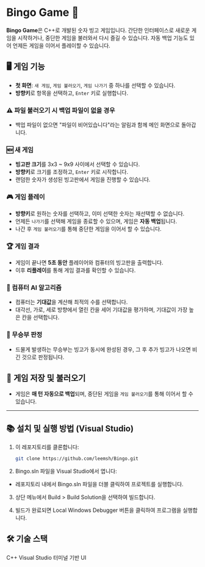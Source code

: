 # Bingo Game 🎉

**Bingo Game**은 C++로 개발된 숫자 빙고 게임입니다. 간단한 인터페이스로 새로운 게임을 시작하거나, 중단한 게임을 불러와서 다시 즐길 수 있습니다. 자동 백업 기능도 있어 언제든 게임을 이어서 플레이할 수 있습니다.

## 🖥️ 게임 기능
- **첫 화면**: `새 게임`, `게임 불러오기`, `게임 나가기` 중 하나를 선택할 수 있습니다. 
- **방향키**로 항목을 선택하고, `Enter` 키로 실행합니다.

### ⚠️ 파일 불러오기 시 백업 파일이 없을 경우
- 백업 파일이 없으면 "파일이 비어있습니다"라는 알림과 함께 메인 화면으로 돌아갑니다.

### 🆕 새 게임
- **빙고판 크기**를 3x3 ~ 9x9 사이에서 선택할 수 있습니다. 
- **방향키**로 크기를 조정하고, `Enter` 키로 시작합니다.
- 랜덤한 숫자가 생성된 빙고판에서 게임을 진행할 수 있습니다.

### 🎮 게임 플레이
- **방향키**로 원하는 숫자를 선택하고, 이미 선택한 숫자는 재선택할 수 없습니다.
- 언제든 `나가기`를 선택해 게임을 종료할 수 있으며, 게임은 **자동 백업**됩니다.
- 나간 후 `게임 불러오기`를 통해 중단한 게임을 이어서 할 수 있습니다.

### 🏆 게임 결과
- 게임이 끝나면 **5초 동안** 플레이어와 컴퓨터의 빙고판을 출력합니다.
- 이후 **리플레이**를 통해 게임 결과를 확인할 수 있습니다.

### 🧠 컴퓨터 AI 알고리즘
- 컴퓨터는 **기대값**을 계산해 최적의 수를 선택합니다.
- 대각선, 가로, 세로 방향에서 열린 칸을 세어 기대값을 평가하며, 기대값이 가장 높은 칸을 선택합니다.

### 🤝 무승부 판정
- 드물게 발생하는 무승부는 빙고가 동시에 완성된 경우, 그 후 추가 빙고가 나오면 비긴 것으로 판정됩니다.

## 💾 게임 저장 및 불러오기
- 게임은 **매 턴 자동으로 백업**되며, 중단된 게임을 `게임 불러오기`를 통해 이어서 할 수 있습니다.

---

## 📚 설치 및 실행 방법 (Visual Studio)

1. 이 레포지토리를 클론합니다:
   ```bash
   git clone https://github.com/leemsh/Bingo.git
   ```

2. Bingo.sln 파일을 Visual Studio에서 엽니다:
  - 레포지토리 내에서 Bingo.sln 파일을 더블 클릭하여 프로젝트를 실행합니다.

3. 상단 메뉴에서 Build > Build Solution을 선택하여 빌드합니다.

4. 빌드가 완료되면 Local Windows Debugger 버튼을 클릭하여 프로그램을 실행합니다.

## 🛠️ 기술 스택
C++
Visual Studio
터미널 기반 UI
